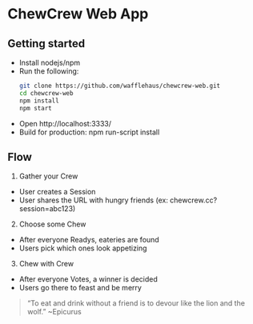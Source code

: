 # ChewCrew Web App

## Getting started

- Install nodejs/npm
- Run the following:
	```bash
	git clone https://github.com/wafflehaus/chewcrew-web.git
	cd chewcrew-web
	npm install
	npm start
	```
- Open http://localhost:3333/
- Build for production: npm run-script install

## Flow

1. Gather your Crew
  - User creates a Session
  - User shares the URL with hungry friends (ex: chewcrew.cc?session=abc123)
2. Choose some Chew
  - After everyone Readys, eateries are found
  - Users pick which ones look appetizing
3. Chew with Crew
  - After everyone Votes, a winner is decided
  - Users go there to feast and be merry

> “To eat and drink without a friend is to devour like the lion and the wolf.” ~Epicurus